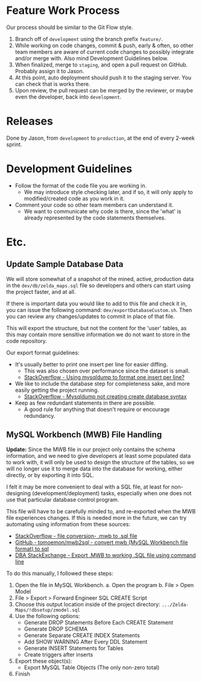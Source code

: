# Feature Work Process

  Our process should be similar to the Git Flow style.

  1. Branch off of `development` using the branch prefix `feature/`.
  2. While working on code changes, commit & push, early & often, so other team members are aware of current code changes to possibly integrate and/or merge with.  Also mind Development Guidelines below.
  3. When finalized, merge to `staging`, and open a pull request on GitHub.  Probably assign it to Jason.
  4. At this point, auto deployment should push it to the staging server.  You can check that is works there.
  5. Upon review, the pull request can be merged by the reviewer, or maybe even the developer, back into `development`.

# Releases

  Done by Jason, from `development` to `production`, at the end of every 2-week sprint.

# Development Guidelines

  - Follow the format of the code file you are working in.
    - We may introduce style checking later, and if so, it will only apply to modified/created code as you work in it.
  - Comment your code so other team members can understand it.
    - We want to communicate why code is there, since the 'what' is already represented by the code statements themselves.

# Etc.

## Update Sample Database Data

  We will store somewhat of a snapshot of the mined, active, production data in the `dev/db/zelda_maps.sql` file so developers and others can start using the project faster, and at all.

  If there is important data you would like to add to this file and check it in, you can issue the following command: `dev/exportDatabaseCustom.sh`.  Then you can review any changes/updates to commit in place of that file.

  This will export the structure, but not the content for the 'user' tables, as this may contain more sensitive information we do not want to store in the code repository.

  Our export format guidelines:
  - It's usually better to print one insert per line for easier diffing.
    - This was also chosen over performance since the dataset is small.
    - [StackOverflow - Using mysqldump to format one insert per line?](https://stackoverflow.com/questions/15750535/using-mysqldump-to-format-one-insert-per-line)
  - We like to include the database step for completeness sake, and more easily getting the project running.
    - [StackOverflow - Mysqldump not creating create database syntax](https://stackoverflow.com/questions/9223130/mysqldump-not-creating-create-database-syntax)
  - Keep as few redundant statements in there are possible.
    - A good rule for anything that doesn't require or encourage redundancy.

## MySQL Workbench (MWB) File Handling

  **Update:** Since the MWB file in our project only contains the schema information, and we need to give developers at least some populated data to work with, it will only be used to design the structure of the tables, so we will no longer use it to merge data into the database for working, either directly, or by exporting it into SQL.

  I felt it may be more convenient to deal with a SQL file, at least for non-designing (development/deployment) tasks, especially when one does not use that particular database control program.

  This file will have to be carefully minded to, and re-exported when the MWB file experiences changes.
  If this is needed more in the future, we can try automating using information from these sources:
   - [StackOverflow - file conversion- .mwb to .sql file](https://stackoverflow.com/questions/10532208/file-conversion-mwb-to-sql-file)
   - [GitHub - tomoemon/mwb2sql - convert mwb (MySQL Workbench file format) to sql](https://github.com/tomoemon/mwb2sql)
   - [DBA StackExchange - Export .MWB to working .SQL file using command line](https://dba.stackexchange.com/questions/137249/export-mwb-to-working-sql-file-using-command-line)

  To do this manually, I followed these steps:
  1. Open the file in MySQL Workbench.
    a. Open the program
    b. File > Open Model
  2. File > Export > Forward Engineer SQL CREATE Script
  3. Choose this output location inside of the project directory: `.../Zelda-Maps/!dbsetup/zmodel.sql`
  4. Use the following options:
      * Generate DROP Statements Before Each CREATE Statement
      * Generate DROP SCHEMA
      * Generate Separate CREATE INDEX Statements
      * Add SHOW WARNING After Every DDL Statement
      * Generate INSERT Statements for Tables
      * Create triggers after inserts
  5. Export these object(s):
      * Export MySQL Table Objects (The only non-zero total)
  6. Finish
